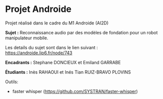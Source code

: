 # Projet Androide
Projet réalisé dans le cadre du M1 Androide (AI2D)

**Sujet :** Reconnaissance audio par des modèles de fondation pour un robot manipulateur mobile.

Les details du sujet sont dans le lien suivant : https://androide.lip6.fr/node/743

**Encadrants :** Stephane DONCIEUX et Emiland GARRABE 

**Étudiants :** Inès RAHAOUI et Inés Tian RUIZ-BRAVO PLOVINS

Outils:
- faster whisper (https://github.com/SYSTRAN/faster-whisper)
